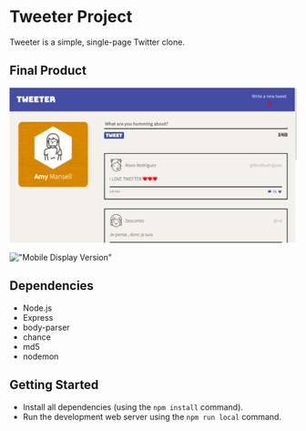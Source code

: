 # Tweeter Project

Tweeter is a simple, single-page Twitter clone.


## Final Product

!["Desktop Display Version"](docs/Desktop.png)

!["Mobile Display Version"](images/Mobile.png)

## Dependencies

- Node.js
- Express
- body-parser 
- chance 
- md5
- nodemon


## Getting Started

- Install all dependencies (using the `npm install` command).
- Run the development web server using the `npm run local` command.